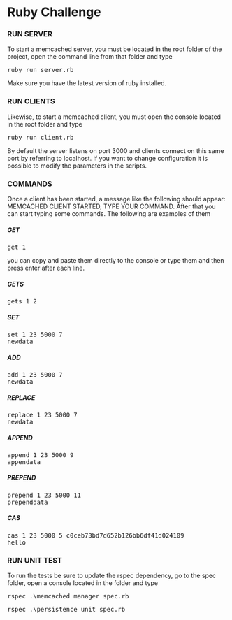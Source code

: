 # Ruby Challenge

### RUN SERVER

To start a memcached server, you must be located in the root folder of the project, open the command line from that folder and type

<pre>
ruby run_server.rb
</pre>

Make sure you have the latest version of ruby installed.

### RUN CLIENTS

Likewise, to start a memcached client, you must open the console located in the root folder and type

<pre>
ruby run_client.rb
</pre>

By default the server listens on port 3000 and clients connect on this same port by referring to localhost. If you want to change configuration it is possible to modify the parameters in the scripts.

### COMMANDS

Once a client has been started, a message like the following should appear: MEMCACHED CLIENT STARTED, TYPE YOUR COMMAND. After that you can start typing some commands. The following are examples of them

##### GET

<pre>
get 1
</pre>

you can copy and paste them directly to the console or type them and then press enter after each line.

##### GETS

<pre>
gets 1 2
</pre>

##### SET

<pre>
set 1 23 5000 7
newdata
</pre>

##### ADD

<pre>
add 1 23 5000 7
newdata
</pre>

##### REPLACE

<pre>
replace 1 23 5000 7
newdata
</pre>

##### APPEND

<pre>
append 1 23 5000 9
appendata
</pre>

##### PREPEND

<pre>
prepend 1 23 5000 11
prependdata
</pre>

##### CAS

<pre>
cas 1 23 5000 5 c0ceb73bd7d652b126bb6df41d024109
hello
</pre>

### RUN UNIT TEST

To run the tests be sure to update the rspec dependency, go to the spec folder, open a console located in the folder and type

<pre>
rspec .\memcached_manager_spec.rb
</pre> 

<pre>
rspec .\persistence_unit_spec.rb
</pre> 
